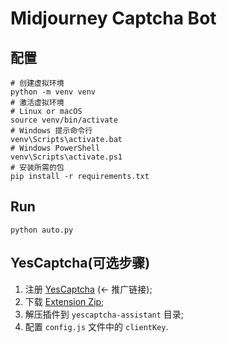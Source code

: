 # Midjourney Captcha Bot

## 配置

```shell
# 创建虚拟环境
python -m venv venv
# 激活虚拟环境
# Linux or macOS
source venv/bin/activate
# Windows 提示命令行
venv\Scripts\activate.bat
# Windows PowerShell
venv\Scripts\activate.ps1
# 安装所需的包
pip install -r requirements.txt
```

## Run

```shell
python auto.py
```

## YesCaptcha(可选步骤)

1. 注册 [YesCaptcha](https://yescaptcha.com/i/lSoGCH) (<- 推广链接);
2. 下载 [Extension Zip](https://yescaptcha.atlassian.net/wiki/spaces/YESCAPTCHA/pages/25722881/YesCaptcha#%EF%BC%88%E4%BA%8C%EF%BC%89%E3%80%81%E4%B8%8B%E8%BD%BDChrome%E5%AE%89%E8%A3%85%E5%8C%85%E8%87%AA%E5%8A%A9%E5%AE%89%E8%A3%85);
3. 解压插件到 `yescaptcha-assistant` 目录;
4. 配置 `config.js` 文件中的 `clientKey`.
